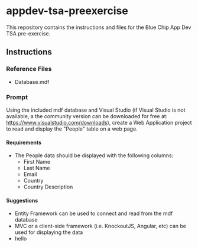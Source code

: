 # appdev-tsa-preexercise
This repository contains the instructions and files for the Blue Chip App Dev TSA pre-exercise.

## Instructions

### Reference Files

- Database.mdf

### Prompt

Using the included mdf database and Visual Studio 
(if Visual Studio is not available, a the community version 
can be downloaded for free at: https://www.visualstudio.com/downloads),
create a Web Application project to read and display the "People" table
on a web page.

#### Requirements
- The People data should be displayed with the following columns:
    - First Name
    - Last Name
    - Email
    - Country
    - Country Description

#### Suggestions
- Entity Framework can be used to connect and read from the mdf database
- MVC or a client-side framework (i.e. KnockoutJS, Angular, etc) can be used for displaying the data
- hello

